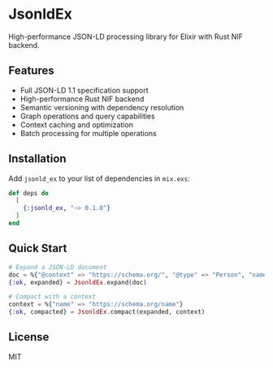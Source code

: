 # JsonldEx

High-performance JSON-LD processing library for Elixir with Rust NIF backend.

## Features

- Full JSON-LD 1.1 specification support
- High-performance Rust NIF backend
- Semantic versioning with dependency resolution 
- Graph operations and query capabilities
- Context caching and optimization
- Batch processing for multiple operations

## Installation

Add `jsonld_ex` to your list of dependencies in `mix.exs`:

```elixir
def deps do
  [
    {:jsonld_ex, "~> 0.1.0"}
  ]
end
```

## Quick Start

```elixir
# Expand a JSON-LD document
doc = %{"@context" => "https://schema.org/", "@type" => "Person", "name" => "Jane"}
{:ok, expanded} = JsonldEx.expand(doc)

# Compact with a context
context = %{"name" => "https://schema.org/name"}
{:ok, compacted} = JsonldEx.compact(expanded, context)
```

## License

MIT

